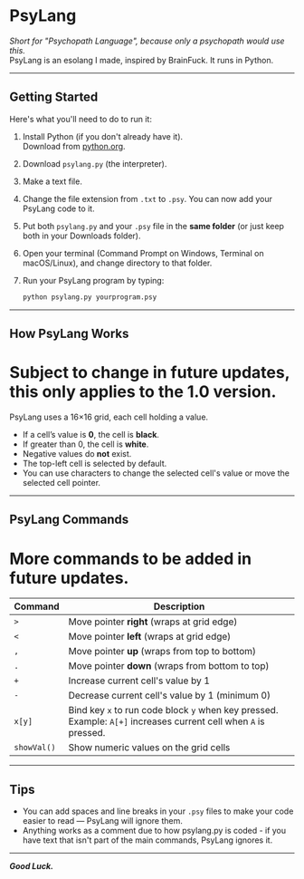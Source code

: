 # PsyLang

_Short for "Psychopath Language", because only a psychopath would use this._  
PsyLang is an esolang I made, inspired by BrainFuck. It runs in Python.

---

## Getting Started

Here's what you'll need to do to run it:

1. Install Python (if you don't already have it).  
   Download from [python.org](https://python.org/downloads).

2. Download `psylang.py` (the interpreter).

3. Make a text file.

4. Change the file extension from `.txt` to `.psy`. You can now add your PsyLang code to it.

5. Put both `psylang.py` and your `.psy` file in the **same folder** (or just keep both in your Downloads folder).

6. Open your terminal (Command Prompt on Windows, Terminal on macOS/Linux), and change directory to that folder.  

7. Run your PsyLang program by typing:

   ```bash
   python psylang.py yourprogram.psy

---

## How PsyLang Works
# Subject to change in future updates, this only applies to the 1.0 version.
PsyLang uses a 16×16 grid, each cell holding a value.  
- If a cell’s value is **0**, the cell is **black**.  
- If greater than 0, the cell is **white**.  
- Negative values do **not** exist.  
- The top-left cell is selected by default.  
- You can use characters to change the selected cell's value or move the selected cell pointer.

---

## PsyLang Commands
# More commands to be added in future updates.
| Command    | Description                                                               |
|------------|---------------------------------------------------------------------------|
| `>`        | Move pointer **right** (wraps at grid edge)                              |
| `<`        | Move pointer **left** (wraps at grid edge)                               |
| `,`        | Move pointer **up** (wraps from top to bottom)                           |
| `.`        | Move pointer **down** (wraps from bottom to top)                         |
| `+`        | Increase current cell's value by 1                                       |
| `-`        | Decrease current cell's value by 1 (minimum 0)                           |
| `x[y]`     | Bind key `x` to run code block `y` when key pressed. <br>Example: `A[+]` increases current cell when `A` is pressed. |
| `showVal()`| Show numeric values on the grid cells                                    |

---

## Tips

- You can add spaces and line breaks in your `.psy` files to make your code easier to read — PsyLang will ignore them.
- Anything works as a comment due to how psylang.py is coded - if you have text that isn't part of the main commands, PsyLang ignores it.
 
---

***Good Luck.***
